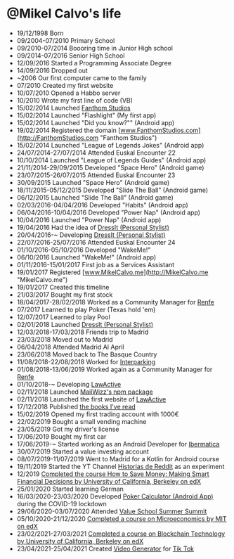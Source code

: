 @Mikel Calvo's life
===============

- 19/12/1998 Born
- 09/2004-07/2010 Primary School
- 09/2010-07/2014 Boooring time in Junior High school
- 09/2014-07/2016 Senior High School
- 12/09/2016 Started a Programming Associate Degree
- 14/09/2016 Dropped out
- ~2006 Our first computer came to the family
- 07/2010 Created my first website
- 10/07/2010 Opened a Habbo server
- 10/2010 Wrote my first line of code (VB)
- 15/02/2014 Launched [Fanthom Studios](http://FanthomStudios.com "Fanthom Studios")
- 15/02/2014 Launched "Flashlight" (My first app)
- 15/02/2014 Launched "Did you know?"" (Android app)
- 19/02/2014 Registered the domain [www.FanthomStudios.com](http://FanthomStudios.com "Fanthom Studios")
- 15/02/2014 Launched "League of Legends Jokes" (Android app)
- 24/07/2014-27/07/2014 Attended Euskal Encounter 22
- 10/10/2014 Launched "League of Legends Guides" (Android app)
- 21/11/2014-29/09/2015 Developed "Space Hero" (Android game)
- 23/07/2015-26/07/2015 Attended Euskal Encounter 23
- 30/09/2015 Launched "Space Hero" (Android game)
- 18/11/2015-05/12/2015 Developed "Slide The Ball" (Android game)
- 06/12/2015 Launched "Slide The Ball" (Android game)
- 02/03/2016-04/04/2016 Developed "Habits" (Android app)
- 06/04/2016-10/04/2016 Developed "Power Nap" (Android app)
- 10/04/2016 Launched "Power Nap" (Android app)
- 19/04/2016 Had the idea of [DressIt (Personal Stylist)](http://getDressIt.com/ "DressIt")
- 20/04/2016-~ Developing [DressIt (Personal Stylist)](http://getDressIt.com/ "DressIt")
- 22/07/2016-25/07/2016 Attended Euskal Encounter 24
- 01/10/2016-05/10/2016 Developed "WakeMe!"
- 06/10/2016 Launched "WakeMe!" (Android app)
- 01/11/2016-15/01/2017 First job as a Services Assistant
- 19/01/2017 Registered [www.MikelCalvo.me](http://MikelCalvo.me "MikelCalvo.me")
- 19/01/2017 Created this timeline
- 21/03/2017 Bought my first stock
- 18/04/2017-28/02/2018 Worked as a Community Manager for [Renfe](http://www.renfe.com/ "Renfe")
- 07/2017 Learned to play Poker (Texas hold 'em)
- 12/07/2017 Learned to play Pool
- 02/01/2018 Launched [DressIt (Personal Stylist)](http://getDressIt.com/ "DressIt")
- 12/03/2018-17/03/2018 Friends trip to Madrid
- 23/03/2018 Moved out to Madrid
- 06/04/2018 Attended Madrid AI April
- 23/06/2018 Moved back to The Basque Country
- 11/08/2018-22/08/2018 Worked for [Interparking](http://www.interparking.es/es-ES/ "Interparking")
- 01/08/2018-13/06/2019 Worked again as a Community Manager for [Renfe](http://www.renfe.com/ "Renfe")
- 01/10/2018-~ Developing [LawActive](http://www.LawActive.es/ "LawActive")
- 02/11/2018 Launched [MailWizz's npm package](https://www.npmjs.com/package/node-mailwizz "node-mailwizz")
- 02/11/2018 Launched the first website of [LawActive](http://www.LawActive.es/ "LawActive")
- 17/12/2018 Published [the books I've read](http://www.mikelcalvo.net/books "Books I've read")
- 15/02/2019 Opened my first trading account with 1000€
- 22/02/2019 Bought a small vending machine
- 23/05/2019 Got my driver's license
- 17/06/2019 Bought my first car
- 17/06/2019-~ Started working as an Android Developer for [Ibermatica](https://ibermatica.com/ "Ibermatica")
- 30/07/2019 Started a value investing account
- 08/07/2019-11/07/2019 Went to Madrid for a Kotlin for Android course
- 19/11/2019 Started the YT Channel [Historias de Reddit](https://www.youtube.com/channel/UC-CcVrIppHTRTiAiW1FlkPQ "Historias de Reddit") as an experiment
- 12/2019 [Completed the course How to Save Money: Making Smart Financial Decisions by University of California, Berkeley on edX](https://courses.edx.org/certificates/a7d5c756db7f4d5cb56a98248c74aceb "Completed the course How to Save Money: Making Smart Financial Decisions - University of California, Berkeley on edX")
- 25/01/2020 Started learning German
- 16/03/2020-23/03/2020 Developed [Poker Calculator (Android App)](https://play.google.com/store/apps/details?id=com.mikelcalvo.pokercalculator "Poker Calculator") during the COVID-19 lockdown
- 29/06/2020-03/07/2020 Attended [Value School Summer Summit](https://valueschool.es/summer-summit)
- 05/10/2020-21/12/2020 [Completed a course on Microeconomics by MIT on edX](https://courses.edx.org/certificates/bfebc793a5c64baca40abcf545b88204 "Completed a course on Microeconomics by MIT on edX")
- 23/02/2021-27/03/2021 [Completed a course on Blockchain Technology by University of California, Berkeley on edX](https://courses.edx.org/certificates/54914b61310e45c4bce5e24b75a9610e "Completed a course on Blockchain Technology by University of California, Berkeley on edX")
- 23/04/2021-25/04/2021 Created [Video Generator](https://github.com/MikelCalvo/Lofi_Videos_Generator/ "Video Generator") for [Tik Tok](https://www.tiktok.com/@sadlofizone "Tik Tok")
